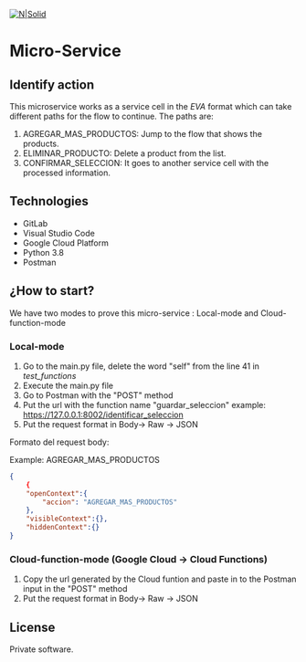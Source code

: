 [![N|Solid](https://i.ibb.co/LtT31vK/eva-150px.png)](https://eva.bot/)

# Micro-Service

## **Identify action**

This microservice works as a service cell in the _EVA_ format which can take different paths for the flow to continue. The paths are:
1. AGREGAR_MAS_PRODUCTOS: Jump to the flow that shows the products.
2. ELIMINAR_PRODUCTO: Delete a product from the list.
3. CONFIRMAR_SELECCION: It goes to another service cell with the processed information.


## Technologies

- GitLab
- Visual Studio Code
- Google Cloud Platform
- Python 3.8
- Postman


## ¿How to start?

We have two modes to prove this micro-service : Local-mode and Cloud-function-mode

### Local-mode

1. Go to the main.py file, delete the word "self" from the line 41 in _test_functions_
2. Execute the main.py file 
3. Go to Postman with the "POST" method
4. Put the url with the function name "guardar_seleccion" example: https://127.0.0.1:8002/identificar_seleccion
5. Put the request format in Body-> Raw -> JSON

Formato del request body:

Example: AGREGAR_MAS_PRODUCTOS
```json
{
    {
    "openContext":{
        "accion": "AGREGAR_MAS_PRODUCTOS"
    },
    "visibleContext":{},
    "hiddenContext":{}
}
```

### Cloud-function-mode (Google Cloud -> Cloud Functions)

1. Copy the url generated by the Cloud funtion and paste in to the Postman input in the "POST" method
2. Put the request format in Body-> Raw -> JSON


## License

Private software.

